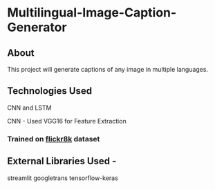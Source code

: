 # Multilingual-Image-Caption-Generator
## About
This project will generate captions of any image in multiple languages.

## Technologies Used
CNN and LSTM

CNN - Used VGG16 for Feature Extraction

### Trained on [flickr8k](https://www.kaggle.com/datasets/adityajn105/flickr8k) dataset

## External Libraries Used - 
streamlit
googletrans
tensorflow-keras

